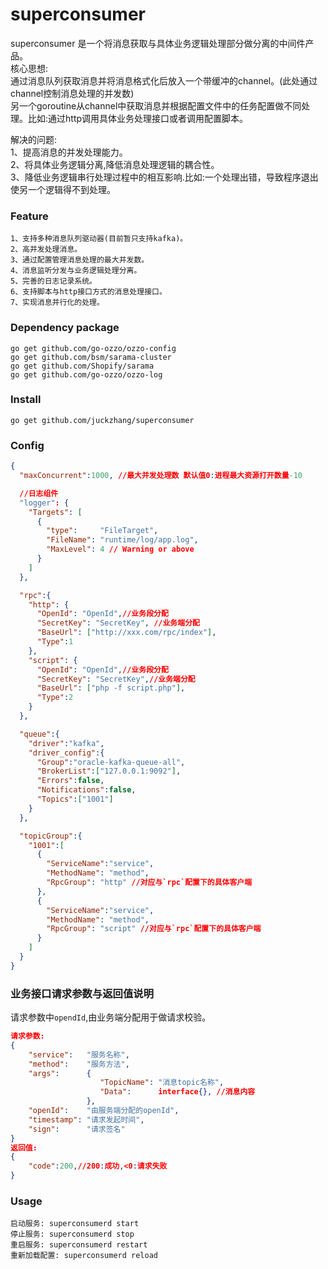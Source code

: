 # superconsumer
superconsumer 是一个将消息获取与具体业务逻辑处理部分做分离的中间件产品。</br>
核心思想:</br>
通过消息队列获取消息并将消息格式化后放入一个带缓冲的channel。(此处通过channel控制消息处理的并发数)</br>
另一个goroutine从channel中获取消息并根据配置文件中的任务配置做不同处理。比如:通过http调用具体业务处理接口或者调用配置脚本。</br>

解决的问题:</br>
    1、提高消息的并发处理能力。</br>
    2、将具体业务逻辑分离,降低消息处理逻辑的耦合性。</br>
    3、降低业务逻辑串行处理过程中的相互影响.比如:一个处理出错，导致程序退出使另一个逻辑得不到处理。</br>

### Feature
```
1、支持多种消息队列驱动器(目前暂只支持kafka)。
2、高并发处理消息。
3、通过配置管理消息处理的最大并发数。
4、消息监听分发与业务逻辑处理分离。
5、完善的日志记录系统。
6、支持脚本与http接口方式的消息处理接口。
7、实现消息并行化的处理。
```
### Dependency package
```
go get github.com/go-ozzo/ozzo-config
go get github.com/bsm/sarama-cluster
go get github.com/Shopify/sarama
go get github.com/go-ozzo/ozzo-log
```
### Install
```
go get github.com/juckzhang/superconsumer

```

### Config
```json
{
  "maxConcurrent":1000, //最大并发处理数 默认值0:进程最大资源打开数量-10

  //日志组件
  "logger": {
    "Targets": [
      {
        "type":     "FileTarget",
        "FileName": "runtime/log/app.log",
        "MaxLevel": 4 // Warning or above
      }
    ]
  },

  "rpc":{
    "http": {
      "OpenId": "OpenId",//业务段分配
      "SecretKey": "SecretKey", //业务端分配
      "BaseUrl": ["http://xxx.com/rpc/index"],
      "Type":1
    },
    "script": {
      "OpenId": "OpenId",//业务段分配
      "SecretKey": "SecretKey",//业务端分配
      "BaseUrl": ["php -f script.php"],
      "Type":2
    }
  },

  "queue":{
    "driver":"kafka",
    "driver_config":{
      "Group":"oracle-kafka-queue-all",
      "BrokerList":["127.0.0.1:9092"],
      "Errors":false,
      "Notifications":false,
      "Topics":["1001"]
    }
  },

  "topicGroup":{
    "1001":[
      {
        "ServiceName":"service",
        "MethodName": "method",
        "RpcGroup": "http" //对应与`rpc`配置下的具体客户端
      },
      {
        "ServiceName":"service",
        "MethodName": "method",
        "RpcGroup": "script" //对应与`rpc`配置下的具体客户端
      }
    ]
  }
}
```

### 业务接口请求参数与返回值说明
请求参数中`opendId`,由业务端分配用于做请求校验。
```json
请求参数:
{
    "service":   "服务名称",
    "method":    "服务方法",
    "args":      {
                    "TopicName": "消息topic名称",
                    "Data":      interface{}, //消息内容
                 },
    "openId":    "由服务端分配的openId",
    "timestamp": "请求发起时间",
    "sign":      "请求签名"
}
返回值:
{
    "code":200,//200:成功,<0:请求失败
}
```


### Usage
```
启动服务: superconsumerd start
停止服务: superconsumerd stop
重启服务: superconsumerd restart
重新加载配置: superconsumerd reload
```